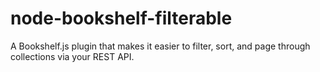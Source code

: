 node-bookshelf-filterable
=========================

A Bookshelf.js plugin that makes it easier to filter, sort, and page through collections via your REST API.

